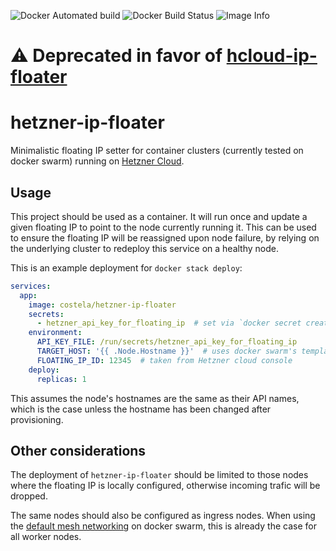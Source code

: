 ![Docker Automated build](https://img.shields.io/docker/automated/costela/hetzner-ip-floater.svg)
![Docker Build Status](https://img.shields.io/docker/build/costela/hetzner-ip-floater.svg)
![Image Info](https://images.microbadger.com/badges/image/costela/hetzner-ip-floater.svg)

# ⚠ Deprecated in favor of [hcloud-ip-floater](/costela/hcloud-ip-floater)

# hetzner-ip-floater

Minimalistic floating IP setter for container clusters (currently tested on docker swarm) running on [Hetzner Cloud](https://www.hetzner.com/cloud).

## Usage

This project should be used as a container. It will run once and update a given floating IP to point to the node currently running it. This can be used to ensure the floating IP will be reassigned upon node failure, by relying on the underlying cluster to redeploy this service on a healthy node.

This is an example deployment for `docker stack deploy`:
```yaml
services:
  app:
    image: costela/hetzner-ip-floater
    secrets:
      - hetzner_api_key_for_floating_ip  # set via `docker secret create`
    environment:
      API_KEY_FILE: /run/secrets/hetzner_api_key_for_floating_ip
      TARGET_HOST: '{{ .Node.Hostname }}'  # uses docker swarm's templating to get node name
      FLOATING_IP_ID: 12345  # taken from Hetzner cloud console
    deploy:
      replicas: 1
```

This assumes the node's hostnames are the same as their API names, which is the case unless the hostname has been changed after provisioning.

## Other considerations

The deployment of `hetzner-ip-floater` should be limited to those nodes where the floating IP is locally configured, otherwise incoming trafic will be dropped.

The same nodes should also be configured as ingress nodes. When using the [default mesh networking](https://docs.docker.com/engine/swarm/ingress/) on docker swarm, this is already the case for all worker nodes.
